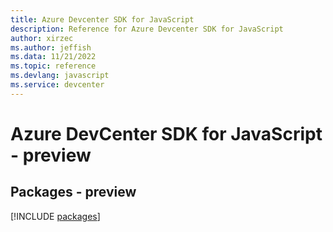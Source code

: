 ```yaml
---
title: Azure Devcenter SDK for JavaScript
description: Reference for Azure Devcenter SDK for JavaScript
author: xirzec
ms.author: jeffish
ms.data: 11/21/2022
ms.topic: reference
ms.devlang: javascript
ms.service: devcenter
---
```

# Azure DevCenter SDK for JavaScript - preview
## Packages - preview
[!INCLUDE [packages](devcenter-index.md)]